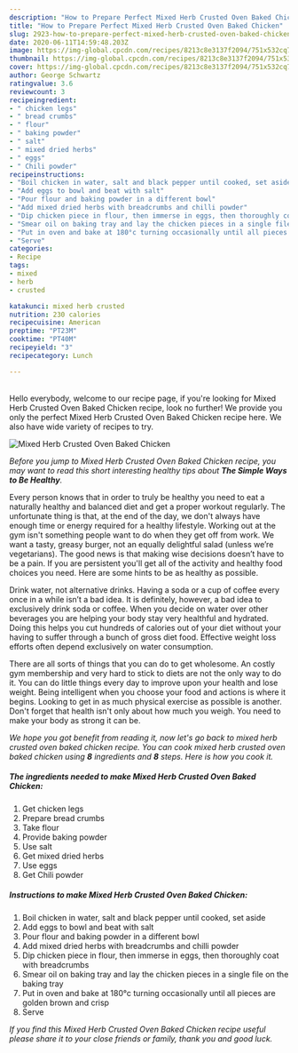```yaml
---
description: "How to Prepare Perfect Mixed Herb Crusted Oven Baked Chicken"
title: "How to Prepare Perfect Mixed Herb Crusted Oven Baked Chicken"
slug: 2923-how-to-prepare-perfect-mixed-herb-crusted-oven-baked-chicken
date: 2020-06-11T14:59:48.203Z
image: https://img-global.cpcdn.com/recipes/8213c8e3137f2094/751x532cq70/mixed-herb-crusted-oven-baked-chicken-recipe-main-photo.jpg
thumbnail: https://img-global.cpcdn.com/recipes/8213c8e3137f2094/751x532cq70/mixed-herb-crusted-oven-baked-chicken-recipe-main-photo.jpg
cover: https://img-global.cpcdn.com/recipes/8213c8e3137f2094/751x532cq70/mixed-herb-crusted-oven-baked-chicken-recipe-main-photo.jpg
author: George Schwartz
ratingvalue: 3.6
reviewcount: 3
recipeingredient:
- " chicken legs"
- " bread crumbs"
- " flour"
- " baking powder"
- " salt"
- " mixed dried herbs"
- " eggs"
- " Chili powder"
recipeinstructions:
- "Boil chicken in water, salt and black pepper until cooked, set aside"
- "Add eggs to bowl and beat with salt"
- "Pour flour and baking powder in a different bowl"
- "Add mixed dried herbs with breadcrumbs and chilli powder"
- "Dip chicken piece in flour, then immerse in eggs, then thoroughly coat with breadcrumbs"
- "Smear oil on baking tray and lay the chicken pieces in a single file on the baking tray"
- "Put in oven and bake at 180°c turning occasionally until all pieces are golden brown and crisp"
- "Serve"
categories:
- Recipe
tags:
- mixed
- herb
- crusted

katakunci: mixed herb crusted 
nutrition: 230 calories
recipecuisine: American
preptime: "PT23M"
cooktime: "PT40M"
recipeyield: "3"
recipecategory: Lunch

---
```

<br>
Hello everybody, welcome to our recipe page, if you're looking for Mixed Herb Crusted Oven Baked Chicken recipe, look no further! We provide you only the perfect Mixed Herb Crusted Oven Baked Chicken recipe here. We also have wide variety of recipes to try.
<br>


![Mixed Herb Crusted Oven Baked Chicken](https://img-global.cpcdn.com/recipes/8213c8e3137f2094/751x532cq70/mixed-herb-crusted-oven-baked-chicken-recipe-main-photo.jpg)

<i>Before you jump to Mixed Herb Crusted Oven Baked Chicken recipe, you may want to read this short interesting healthy tips about <strong>The Simple Ways to Be Healthy</strong>.</i>

Every person knows that in order to truly be healthy you need to eat a naturally healthy and balanced diet and get a proper workout regularly. The unfortunate thing is that, at the end of the day, we don't always have enough time or energy required for a healthy lifestyle. Working out at the gym isn't something people want to do when they get off from work. We want a tasty, greasy burger, not an equally delightful salad (unless we’re vegetarians). The good news is that making wise decisions doesn’t have to be a pain. If you are persistent you'll get all of the activity and healthy food choices you need. Here are some hints to be as healthy as possible.

Drink water, not alternative drinks. Having a soda or a cup of coffee every once in a while isn’t a bad idea. It is definitely, however, a bad idea to exclusively drink soda or coffee. When you decide on water over other beverages you are helping your body stay very healthful and hydrated. Doing this helps you cut hundreds of calories out of your diet without your having to suffer through a bunch of gross diet food. Effective weight loss efforts often depend exclusively on water consumption.

There are all sorts of things that you can do to get wholesome. An costly gym membership and very hard to stick to diets are not the only way to do it. You can do little things every day to improve upon your health and lose weight. Being intelligent when you choose your food and actions is where it begins. Looking to get in as much physical exercise as possible is another. Don't forget that health isn't only about how much you weigh. You need to make your body as strong it can be. 


<i>We hope you got benefit from reading it, now let's go back to mixed herb crusted oven baked chicken recipe. You can cook mixed herb crusted oven baked chicken using <strong>8</strong> ingredients and <strong>8</strong> steps. Here is how you cook it.
</i>

##### The ingredients needed to make Mixed Herb Crusted Oven Baked Chicken:

1. Get  chicken legs
1. Prepare  bread crumbs
1. Take  flour
1. Provide  baking powder
1. Use  salt
1. Get  mixed dried herbs
1. Use  eggs
1. Get  Chili powder


##### Instructions to make Mixed Herb Crusted Oven Baked Chicken:

1. Boil chicken in water, salt and black pepper until cooked, set aside
1. Add eggs to bowl and beat with salt
1. Pour flour and baking powder in a different bowl
1. Add mixed dried herbs with breadcrumbs and chilli powder
1. Dip chicken piece in flour, then immerse in eggs, then thoroughly coat with breadcrumbs
1. Smear oil on baking tray and lay the chicken pieces in a single file on the baking tray
1. Put in oven and bake at 180°c turning occasionally until all pieces are golden brown and crisp
1. Serve


<i>If you find this Mixed Herb Crusted Oven Baked Chicken recipe useful please share it to your close friends or family, thank you and good luck.</i>
